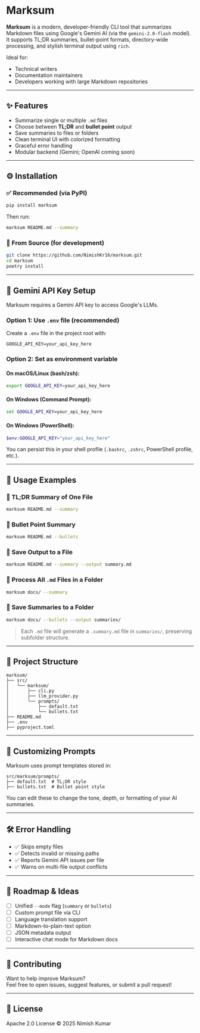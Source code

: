 # Marksum

**Marksum** is a modern, developer-friendly CLI tool that summarizes Markdown files using Google's Gemini AI (via the `gemini-2.0-flash` model). It supports TL;DR summaries, bullet-point formats, directory-wide processing, and stylish terminal output using `rich`.

Ideal for:
- Technical writers
- Documentation maintainers
- Developers working with large Markdown repositories

---

## ✨ Features

- Summarize single or multiple `.md` files
- Choose between **TL;DR** and **bullet point** output
- Save summaries to files or folders
- Clean terminal UI with colorized formatting
- Graceful error handling
- Modular backend (Gemini; OpenAI coming soon)

---

## ⚙️ Installation

### ✅ Recommended (via PyPI)

```bash
pip install marksum
```

Then run:

```bash
marksum README.md --summary
```

### 🔧 From Source (for development)

```bash
git clone https://github.com/NimishKr16/marksum.git
cd marksum
poetry install
```

---

## 🔐 Gemini API Key Setup

Marksum requires a Gemini API key to access Google's LLMs.

### Option 1: Use `.env` file (recommended)

Create a `.env` file in the project root with:

```env
GOOGLE_API_KEY=your_api_key_here
```

### Option 2: Set as environment variable

#### On macOS/Linux (bash/zsh):

```bash
export GOOGLE_API_KEY=your_api_key_here
```

#### On Windows (Command Prompt):

```cmd
set GOOGLE_API_KEY=your_api_key_here
```

#### On Windows (PowerShell):

```powershell
$env:GOOGLE_API_KEY="your_api_key_here"
```

You can persist this in your shell profile (`.bashrc`, `.zshrc`, PowerShell profile, etc.).

---

## 🚀 Usage Examples

### 🔹 TL;DR Summary of One File

```bash
marksum README.md --summary
```

### 🔹 Bullet Point Summary

```bash
marksum README.md --bullets
```

### 🔹 Save Output to a File

```bash
marksum README.md --summary --output summary.md
```

### 🔹 Process All `.md` Files in a Folder

```bash
marksum docs/ --summary
```

### 🔹 Save Summaries to a Folder

```bash
marksum docs/ --bullets --output summaries/
```

> Each `.md` file will generate a `.summary.md` file in `summaries/`, preserving subfolder structure.

---

## 📁 Project Structure

```
marksum/
├── src/
│   └── marksum/
│       ├── cli.py
│       ├── llm_provider.py
│       └── prompts/
│           ├── default.txt
│           └── bullets.txt
├── README.md
├── .env
├── pyproject.toml
```

---

## 🧠 Customizing Prompts

Marksum uses prompt templates stored in:

```
src/marksum/prompts/
├── default.txt  # TL;DR style
├── bullets.txt  # Bullet point style
```

You can edit these to change the tone, depth, or formatting of your AI summaries.

---

## 🛠 Error Handling

- ✅ Skips empty files
- ✅ Detects invalid or missing paths
- ✅ Reports Gemini API issues per file
- ✅ Warns on multi-file output conflicts

---

## 🧪 Roadmap & Ideas

- [ ] Unified `--mode` flag (`summary` or `bullets`)
- [ ] Custom prompt file via CLI
- [ ] Language translation support
- [ ] Markdown-to-plain-text option
- [ ] JSON metadata output
- [ ] Interactive chat mode for Markdown docs

---

## 🤝 Contributing

Want to help improve Marksum?  
Feel free to open issues, suggest features, or submit a pull request!

---

## 🪪 License

Apache 2.0 License © 2025 Nimish Kumar
